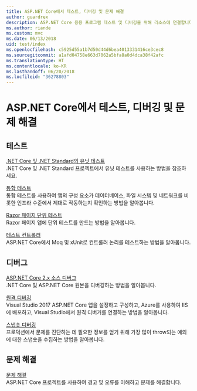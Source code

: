 ```yaml
---
title: ASP.NET Core에서 테스트, 디버깅 및 문제 해결
author: guardrex
description: ASP.NET Core 응용 프로그램 테스트 및 디버깅을 위해 리소스에 연결합니다.
ms.author: riande
ms.custom: mvc
ms.date: 06/13/2018
uid: test/index
ms.openlocfilehash: c5925d55a1b7d50d44d6bea4013331416ce3cec8
ms.sourcegitcommit: a1afd04758e663d7062a5bfa8a0d4dca38f42afc
ms.translationtype: HT
ms.contentlocale: ko-KR
ms.lasthandoff: 06/20/2018
ms.locfileid: "36278803"
---
```

# <a name="test-debug-and-troubleshoot-in-aspnet-core"></a>ASP.NET Core에서 테스트, 디버깅 및 문제 해결

## <a name="test"></a>테스트

[.NET Core 및 .NET Standard의 유닛 테스트](/dotnet/articles/core/testing/)  
.NET Core 및 .NET Standard 프로젝트에서 유닛 테스트를 사용하는 방법을 참조하세요.

[통합 테스트](xref:test/integration-tests)  
통합 테스트를 사용하여 앱의 구성 요소가 데이터베이스, 파일 시스템 및 네트워크를 비롯한 인프라 수준에서 제대로 작동하는지 확인하는 방법을 알아봅니다.

[Razor 페이지 단위 테스트](xref:test/razor-pages-tests)  
Razor 페이지 앱에 단위 테스트를 만드는 방법을 알아봅니다.

[테스트 컨트롤러](xref:mvc/controllers/testing)  
ASP.NET Core에서 Moq 및 xUnit로 컨트롤러 논리를 테스트하는 방법을 알아봅니다.

## <a name="debug"></a>디버그

[ASP.NET Core 2.x 소스 디버그](https://github.com/aspnet/Docs/issues/4155)  
.NET Core 및 ASP.NET Core 원본을 디버깅하는 방법을 알아봅니다.

[원격 디버깅](/visualstudio/debugger/remote-debugging-azure)  
Visual Studio 2017 ASP.NET Core 앱을 설정하고 구성하고, Azure를 사용하여 IIS에 배포하고, Visual Studio에서 원격 디버거를 연결하는 방법을 알아봅니다.

[스냅숏 디버깅](/azure/application-insights/app-insights-snapshot-debugger)  
프로덕션에서 문제를 진단하는 데 필요한 정보를 얻기 위해 가장 많이 throw되는 예외에 대한 스냅숏을 수집하는 방법을 알아봅니다.

## <a name="troubleshoot"></a>문제 해결

[문제 해결](xref:test/troubleshoot)  
ASP.NET Core 프로젝트를 사용하여 경고 및 오류를 이해하고 문제를 해결합니다.
